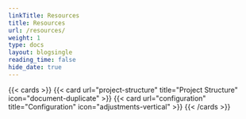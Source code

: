 ```yaml
---
linkTitle: Resources
title: Resources
url: /resources/
weight: 1
type: docs
layout: blogsingle
reading_time: false
hide_date: true
---
```


{{< cards >}}
  {{< card url="project-structure" title="Project Structure" icon="document-duplicate" >}}
  {{< card url="configuration" title="Configuration" icon="adjustments-vertical" >}}
{{< /cards >}}
